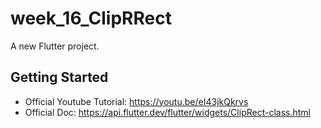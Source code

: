 # week_16_ClipRRect

A new Flutter project.

## Getting Started

- Official Youtube Tutorial: https://youtu.be/eI43jkQkrvs
- Official Doc: https://api.flutter.dev/flutter/widgets/ClipRect-class.html